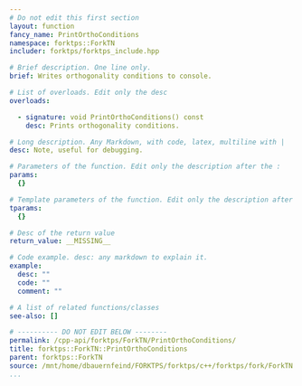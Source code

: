 ```yaml
---
# Do not edit this first section
layout: function
fancy_name: PrintOrthoConditions
namespace: forktps::ForkTN
includer: forktps/forktps_include.hpp

# Brief description. One line only.
brief: Writes orthogonality conditions to console.

# List of overloads. Edit only the desc
overloads:

  - signature: void PrintOrthoConditions() const
    desc: Prints orthogonality conditions.

# Long description. Any Markdown, with code, latex, multiline with |
desc: Note, useful for debugging.

# Parameters of the function. Edit only the description after the :
params:
  {}

# Template parameters of the function. Edit only the description after the :
tparams:
  {}

# Desc of the return value
return_value: __MISSING__

# Code example. desc: any markdown to explain it.
example:
  desc: ""
  code: ""
  comment: ""

# A list of related functions/classes
see-also: []

# ---------- DO NOT EDIT BELOW --------
permalink: /cpp-api/forktps/ForkTN/PrintOrthoConditions/
title: forktps::ForkTN::PrintOrthoConditions
parent: forktps::ForkTN
source: /mnt/home/dbauernfeind/FORKTPS/forktps/c++/forktps/fork/ForkTN.hpp
...
```


